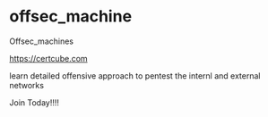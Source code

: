 # offsec_machine
Offsec_machines

https://certcube.com


learn detailed offensive approach to pentest the internl and external networks 

Join Today!!!!

